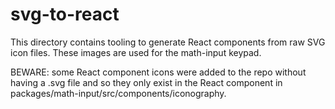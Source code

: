 # svg-to-react

This directory contains tooling to generate React components from raw SVG icon
files. These images are used for the math-input keypad.

BEWARE: some React component icons were added to the repo without having a .svg
file and so they only exist in the React component in
packages/math-input/src/components/iconography.
